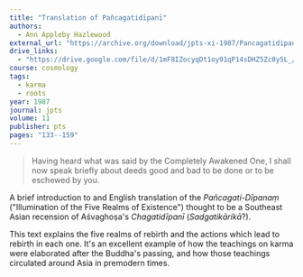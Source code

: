 ```yaml
---
title: "Translation of Pañcagatidīpanī"
authors:
  - Ann Appleby Hazlewood
external_url: "https://archive.org/download/jpts-xi-1987/Pancagatidipani_%20Illumination%20of%20the%20Five%20Realms%20of%20Existence%20-%20Ann%20Appleby%20Hazlewood_text.pdf"
drive_links:
  - "https://drive.google.com/file/d/1mF8IZocyqDt1oy91qP14sDHZ5Zc0y5L_/view?usp=sharing"
course: cosmology
tags:
  - karma
  - roots
year: 1987
journal: jpts
volume: 11
publisher: pts
pages: "133--159"
---
```


> Having heard what was said by the Completely
Awakened One, I shall now speak briefly about
deeds good and bad to be done or to be eschewed by you.

A brief introduction to and English translation of the *Pañcagati-Dīpanaṃ* ("Illumination of the Five Realms of Existence") thought to be a Southeast Asian recension of Aśvaghoṣa's *Chagatidīpanī* (*Sadgatikārikā*?).

This text explains the five realms of rebirth and the actions which lead to rebirth in each one.
It's an excellent example of how the teachings on karma were elaborated after the Buddha's passing, and how those teachings circulated around Asia in premodern times.

